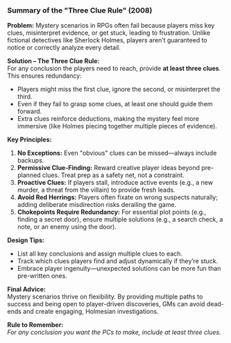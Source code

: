 

### **Summary of the "Three Clue Rule" (2008)**  

**Problem:** Mystery scenarios in RPGs often fail because players miss key clues, misinterpret evidence, or get stuck, leading to frustration. Unlike fictional detectives like Sherlock Holmes, players aren’t guaranteed to notice or correctly analyze every detail.  

**Solution – The Three Clue Rule:**  
For any conclusion the players need to reach, provide **at least three clues**. This ensures redundancy:  
- Players might miss the first clue, ignore the second, or misinterpret the third.  
- Even if they fail to grasp some clues, at least one should guide them forward.  
- Extra clues reinforce deductions, making the mystery feel more immersive (like Holmes piecing together multiple pieces of evidence).  

**Key Principles:**  
1. **No Exceptions:** Even "obvious" clues can be missed—always include backups.  
2. **Permissive Clue-Finding:** Reward creative player ideas beyond pre-planned clues. Treat prep as a safety net, not a constraint.  
3. **Proactive Clues:** If players stall, introduce active events (e.g., a new murder, a threat from the villain) to provide fresh leads.  
4. **Avoid Red Herrings:** Players often fixate on wrong suspects naturally; adding deliberate misdirection risks derailing the game.  
5. **Chokepoints Require Redundancy:** For essential plot points (e.g., finding a secret door), ensure multiple solutions (e.g., a search check, a note, or an enemy using the door).  

**Design Tips:**  
- List all key conclusions and assign multiple clues to each.  
- Track which clues players find and adjust dynamically if they’re stuck.  
- Embrace player ingenuity—unexpected solutions can be more fun than pre-written ones.  

**Final Advice:**  
Mystery scenarios thrive on flexibility. By providing multiple paths to success and being open to player-driven discoveries, GMs can avoid dead-ends and create engaging, Holmesian investigations.  

**Rule to Remember:**  
*For any conclusion you want the PCs to make, include at least three clues.*
<!--stackedit_data:
eyJoaXN0b3J5IjpbLTg3ODkzMjc0XX0=
-->